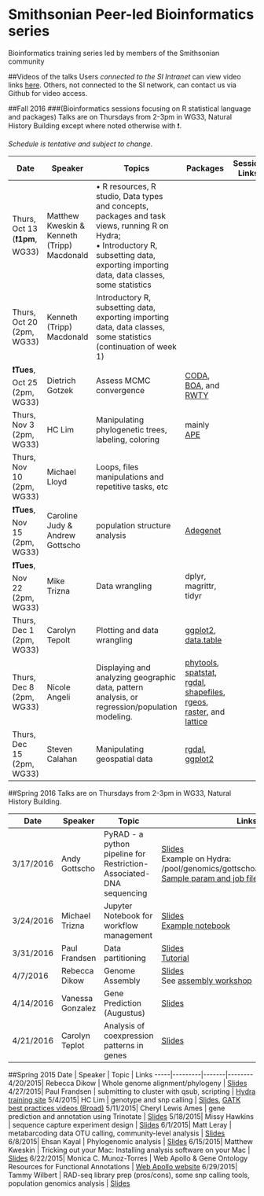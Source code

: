 # Smithsonian Peer-led Bioinformatics series
Bioinformatics training series led by members of the Smithsonian community

##Videos of the talks
Users *connected to the SI Intranet* can view video links [here](http://darwin.si.edu/ads/Lists/Links/Peer-led-video.aspx). Others, not connected to the SI network, can contact us via Github for video access.

##Fall 2016
###(Bioinformatics sessions focusing on R statistical language and packages)
Talks are on Thursdays from 2-3pm in WG33, Natural History Building except where noted otherwise with ❗.

*Schedule is tentative and subject to change.*

Date | Speaker | Topics | Packages | Session Links
-----|---------|--------|----------|-------------------
Thurs, Oct 13 (**❗1pm**, WG33)| Matthew Kweskin & Kenneth (Tripp) Macdonald|• R resources, R studio, Data types and concepts, packages and task views, running R on Hydra;<br/>• Introductory R, subsetting data, exporting importing data, data classes, some statistics||
Thurs, Oct 20 (2pm, WG33)| Kenneth (Tripp) Macdonald|Introductory R, subsetting data, exporting importing data, data classes, some statistics (continuation of week 1)||
**❗Tues**, Oct 25 (2pm, WG33)| Dietrich Gotzek|Assess MCMC convergence|[CODA](https://cran.r-project.org/web/packages/coda/index.html), [BOA](http://www.public-health.uiowa.edu/boa/), and [RWTY](https://github.com/danlwarren/RWTY)|
Thurs, Nov 3 (2pm, WG33) | HC Lim|Manipulating phylogenetic trees, labeling, coloring|mainly [APE](https://cran.r-project.org/web/packages/ape/index.html)|
Thurs, Nov 10 (2pm, WG33) |Michael Lloyd|Loops, files manipulations and repetitive tasks, etc||
**❗Tues**, Nov 15 (2pm, WG33)|Caroline Judy & Andrew Gottscho|population structure analysis|[Adegenet](https://github.com/thibautjombart/adegenet/wiki)|
**❗Tues**, Nov 22 (2pm, WG33)|Mike Trizna|Data wrangling|dplyr, magrittr, tidyr|
Thurs, Dec 1 (2pm, WG33)|Carolyn Tepolt|Plotting and data wrangling|[ggplot2](http://ggplot2.org/), [data.table](https://github.com/Rdatatable/data.table/wiki)|
Thurs, Dec 8 (2pm, WG33)|Nicole Angeli|Displaying and analyzing geographic data, pattern analysis, or regression/population modeling.|[phytools](https://github.com/liamrevell/phytools), [spatstat](http://spatstat.github.io/), [rgdal](https://cran.r-project.org/web/packages/rgdal/index.html), [shapefiles](https://cran.r-project.org/web/packages/shapefiles/index.html), [rgeos](https://cran.r-project.org/web/packages/rgeos/index.html), [raster](https://cran.r-project.org/web/packages/raster/index.html), and [lattice](https://cran.r-project.org/web/packages/lattice/index.html)|
Thurs, Dec 15 (2pm, WG33)|Steven Calahan|Manipulating geospatial data|[rgdal](https://cran.r-project.org/web/packages/rgdal/index.html), [ggplot2](http://ggplot2.org/)|

##Spring 2016
Talks are on Thursdays from 2-3pm in WG33, Natural History Building.

Date | Speaker | Topic | Links
-----|---------|------|------
3/17/2016 | Andy Gottscho | PyRAD - a python pipeline for Restriction-Associated-DNA sequencing | [Slides](Spring2016/Gottscho-PyRAD/pyRAD.pdf)<br/>Example on Hydra: /pool/genomics/gottschoa/test_pyrad_module<br/>[Sample param and job files](Spring2016/Gottscho-PyRAD)
3/24/2016 | Michael Trizna | Jupyter Notebook for workflow management |  [Slides](Spring2016/Trizna-Jupyter.pdf)<br/>[Example notebook](https://github.com/MikeTrizna/jupyter_notebook_presentation/blob/master/Jupyter%20Notebook%20Talk.ipynb)
3/31/2016 | Paul Frandsen | Data partitioning | [Slides](Spring2016/Frandsen-PartitionFinder/PF.pdf)<br/>[Tutorial](Spring2016/Frandsen-PartitionFinder/tutorial.md)
4/7/2016 | Rebecca Dikow | Genome Assembly | [Slides](Spring2016/Genome_assembly_4_7_2016.pdf)<br/>See [assembly workshop](https://github.com/SmithsonianWorkshops/GenomeAssembly)
4/14/2016 | Vanessa Gonzalez | Gene Prediction (Augustus) | [Slides](Spring2016/GonzalezVL_GenePredictionInAugustus.pdf)
4/21/2016 | Carolyn Teplot | Analysis of coexpression patterns in genes | [Slides](Spring2016/Tepolt-GenTools_popgen.pdf)

##Spring 2015
Date | Speaker | Topic | Links
-----|---------|-------|--------
4/20/2015| Rebecca Dikow | Whole genome alignment/phylogeny | [Slides](Spring2015/Dikow_WGalignment_4_19_15.pdf)
4/27/2015| Paul Frandsen | submitting to cluster with qsub, scripting | [Hydra training site](https://github.com/SmithsonianWorkshops/Hydra-workshop)
5/4/2015| HC Lim | genotype and snp calling | [Slides](Spring2015/Lim_SNP_calling.pdf), [GATK best practices videos (Broad)](http://www.broadinstitute.org/partnerships/education/broade/best-practices-variant-calling-gatk-1)
5/11/2015| Cheryl Lewis Ames | gene prediction and annotation using Trinotate | [Slides](Spring2015/Ames_Tinotate_Gene_Annotation_CLAMES_final_ed.pdf)
5/18/2015| Missy Hawkins | sequence capture experiment design | [Slides](Spring2015/Hawkins-SeqCap-Exp-Design.pdf)
6/1/2015| Matt Leray | metabarcoding data OTU calling, community-level analysis | [Slides](Spring2015/Leray-MetabarcodingAnalysis.pdf)
6/8/2015| Ehsan Kayal | Phylogenomic analysis | [Slides](Spring2015/Kayal_2015-6-8.pdf)
6/15/2015| Matthew Kweskin | Tricking out your Mac: Installing analysis software on your Mac | [Slides](Spring2015/Kweskin-Mac.pdf)
6/22/2015| Monica C. Munoz-Torres | Web Apollo & Gene Ontology Resources for Functional Annotations | [Web Apollo website](http://genomearchitect.org)
6/29/2015| Tammy Wilbert | RAD-seq library prep (pros/cons), some snp calling tools, population genomics analysis |  [Slides](Spring2015/Wilbert-RADseq_and_popgen.pdf)
